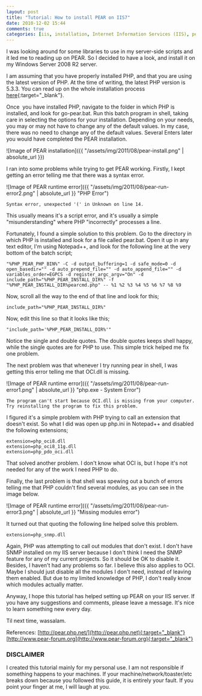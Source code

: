 ```yaml
---
layout: post
title: "Tutorial: How to install PEAR on IIS7"
date: 2010-12-02 15:44
comments: true
categories: [iis, installation, Internet Information Services (IIS), pear, PHP, php, Programming, Syntax error, Tutorials, "unexpected '(' in Unknown", Windows Server, windows server]
---
```

I was looking around for some libraries to use in my server-side scripts and it led me to reading up on PEAR. So I decided to have a look, and install it on my Windows Server 2008 R2 server.

I am assuming that you have properly installed PHP, and that you are using the latest version of PHP. At the time of writing, the latest PHP version is 5.3.3. You can read up on the whole installation process [here](/2010/11/22/tutorial-how-to-install-php-on-iis/){:target="_blank"}.

<!--more-->

Once  you have installed PHP, navigate to the folder in which PHP is installed, and look for go-pear.bat. Run this batch program in shell, taking care in selecting the options for your installation. Depending on your needs, you may or may not have to change any of the default values. In my case, there was no need to change any of the default values. Several Enters later you would have completed the PEAR installation.

![Image of PEAR installation]({{ "/assets/img/2011/08/pear-install.png" | absolute_url }})

I ran into some problems while trying to get PEAR working. Firstly, I kept getting an error telling me that there was a syntax error.

![Image of PEAR runtime error]({{ "/assets/img/2011/08/pear-run-error2.png" | absolute_url }} "PHP Error")

```shell
Syntax error, unexpected '(' in Unknown on line 14.
```

This usually means it's a script error, and it's usually a simple "misunderstanding" where PHP "incorrectly" processes a line.

Fortunately, I found a simple solution to this problem. Go to the directory in which PHP is installed and look for a file called pear.bat. Open it up in any text editor, I'm using Notepad++, and look for the following line at the very bottom of the batch script;

```shell
"%PHP_PEAR_PHP_BIN%" -C -d output_buffering=1 -d safe_mode=0 -d open_basedir="" -d auto_prepend_file="" -d auto_append_file="" -d variables_order=EGPCS -d register_argc_argv="On" -d include_path="%PHP_PEAR_INSTALL_DIR%" -f "%PHP_PEAR_INSTALL_DIR%pearcmd.php" -- %1 %2 %3 %4 %5 %6 %7 %8 %9
```

Now, scroll all the way to the end of that line and look for this;

```
include_path="%PHP_PEAR_INSTALL_DIR%"
```

Now, edit this line so that it looks like this;

```
"include_path='%PHP_PEAR_INSTALL_DIR%'"
```

Notice the single and double quotes. The double quotes keeps shell happy, while the single quotes are for PHP to use. This simple trick helped me fix one problem.

The next problem was that whenever I try running pear in shell, I was getting this error telling me that OCI.dll is missing.

![Image of PEAR runtime error]({{ "/assets/img/2011/08/pear-run-error1.png" | absolute_url }} "php.exe - System Error")

```
The program can't start because OCI.dll is missing from your computer. Try reinstalling the program to fix this problem.
```

I figured it's a simple problem with PHP trying to call an extension that doesn't exist. So what I did was open up php.ini in Notepad++ and disabled the following extensions;

```
extension=php_oci8.dll
extension=php_oci8_11g.dll
extension=php_pdo_oci.dll
```

That solved another problem. I don't know what OCI is, but I hope it's not needed for any of the work I need PHP to do.

Finally, the last problem is that shell was spewing out a bunch of errors telling me that PHP couldn't find several modules, as you can see in the image below.

![Image of PEAR runtime error]({{ "/assets/img/2011/08/pear-run-error3.png" | absolute_url }} "Missing modules error")

It turned out that quoting the following line helped solve this problem.

```
extension=php_snmp.dll
```

Again, PHP was attempting to call out modules that don't exist. I don't have SNMP installed on my IIS server because I don't think I need the SNMP feature for any of my current projects. So it should be OK to disable it. Besides, I haven't had any problems so far. I believe this also applies to OCI. Maybe I should just disable all the modules I don't need, instead of leaving them enabled. But due to my limited knowledge of PHP, I don't really know which modules actually matter.

Anyway, I hope this tutorial has helped setting up PEAR on your IIS server. If you have any suggestions and comments, please leave a message. It's nice to learn something new every day.

Til next time, wassalam.

References:
[http://pear.php.net/](http://pear.php.net){:target="_blank"}
[http://www.pear-forum.org](http://www.pear-forum.org){:target="_blank"}

### DISCLAIMER ###

I created this tutorial mainly for my personal use. I am not responsible if something happens to your machines. If your machine/network/toaster/etc breaks down because you followed this guide, it is entirely your fault. If you point your finger at me, I will laugh at you.
